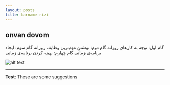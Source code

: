 ```yaml
---
layout: posts
title: barname rizi
---
```


## onvan dovom

گام اول: توجه به کارهای روزانه 
گام دوم: نوشتنِ مهم‌ترین وظایف روزانه
گام سوم: ایجاد برنامه‌ی زمانی
گام چهارم‌: بهینه کردن برنامه‌ی زمانی


![alt text](../assets/images/plan.jpg "plan Picture")

---
**Test**: These are some suggestions
